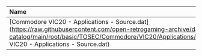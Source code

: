 |Name|Size|
|:---|---:|
|[Commodore VIC20 - Applications - Source.dat](https://raw.githubusercontent.com/open-retrogaming-archive/dat-catalog/main/root/basic/TOSEC/Commodore/VIC20/Applications/Source/Commodore VIC20 - Applications - Source.dat)|2237|
